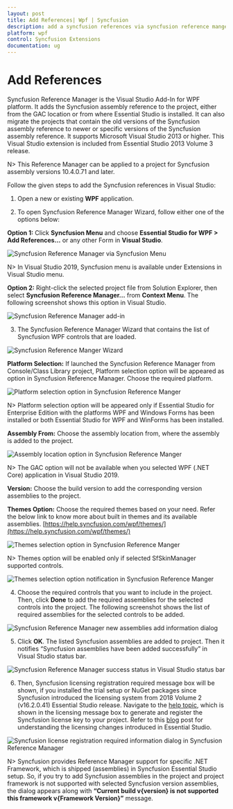 ```yaml
---
layout: post
title: Add References| Wpf | Syncfusion
description: add a syncfusion references via syncfusion reference manger
platform: wpf
control: Syncfusion Extensions
documentation: ug
---
```


# Add References

Syncfusion Reference Manager is the Visual Studio Add-In for WPF platform. It adds the Syncfusion assembly reference to the project, either from the GAC location or from where Essential Studio is installed. It can also migrate the projects that contain the old versions of the Syncfusion assembly reference to newer or specific versions of the Syncfusion assembly reference. It supports Microsoft Visual Studio 2013 or higher. This Visual Studio extension is included from Essential Studio 2013 Volume 3 release.

N> This Reference Manager can be applied to a project for Syncfusion assembly versions 10.4.0.71 and later.

Follow the given steps to add the Syncfusion references in Visual Studio:

1) Open a new or existing **WPF** application.

2) To open Syncfusion Reference Manager Wizard, follow either one of the options below:

**Option 1:**  Click **Syncfusion Menu** and choose **Essential Studio for WPF > Add References…** or any other Form in **Visual Studio**.

![Syncfusion Reference Manager via Syncfusion Menu](Syncfusion-Reference-Manger_images/Syncfusion_Menu_AddReference.png)

N> In Visual Studio 2019, Syncfusion menu is available under Extensions in Visual Studio menu.

**Option 2:** Right-click the selected project file from Solution Explorer, then select **Syncfusion Reference Manager…** from **Context Menu**. The following screenshot shows this option in Visual Studio.   

![Syncfusion Reference Manager add-in](Syncfusion-Reference-Manger_images/Syncfusion-Reference-Manger-img1.png)

3) The Syncfusion Reference Manager Wizard that contains the list of Syncfusion WPF controls that are loaded.

![Syncfusion Reference Manger Wizard](Syncfusion-Reference-Manger_images/Syncfusion-Reference-Manger-img2.png)

**Platform Selection:** If launched the Syncfusion Reference Manager from Console/Class Library project, Platform selection option will be appeared as option in Syncfusion Reference Manager. Choose the required platform. 

![Platform selection option in Syncfusion Reference Manger](Syncfusion-Reference-Manger_images/Syncfusion-Reference-Manger-img3.png)

N> Platform selection option will be appeared only if Essential Studio for Enterprise Edition with the platforms WPF and Windows Forms has been installed or both Essential Studio for WPF and WinForms has been installed.

**Assembly From:** Choose the assembly location from, where the assembly is added to the project.

![Assembly location option in Syncfusion Reference Manger](Syncfusion-Reference-Manger_images/Syncfusion-Reference-Manger-img4.png)

N> The GAC option will not be available when you selected WPF (.NET Core) application in Visual Studio 2019.

**Version:** Choose the build version to add the corresponding version assemblies to the project.

**Themes Option:** Choose the required themes based on your need. Refer the below link to know more about built in themes and its available assemblies.
[https://help.syncfusion.com/wpf/themes/](https://help.syncfusion.com/wpf/themes/)

![Themes selection option in Syncfusion Reference Manger](Syncfusion-Reference-Manger_images/Syncfusion-Reference-Manger-img5.png)

N> Themes option will be enabled only if selected SfSkinManager supported controls.

![Themes selection option notification in Syncfusion Reference Manger](Syncfusion-Reference-Manger_images/Syncfusion-Reference-Manger-img6.png)

4) Choose the required controls that you want to include in the project. Then, click **Done** to add the required assemblies for the selected controls into the project. The following screenshot shows the list of required assemblies for the selected controls to be added.

![Syncfusion Reference Manager new assemblies add information dialog](Syncfusion-Reference-Manger_images/Syncfusion-Reference-Manger-img7.png)

5) Click **OK**. The listed Syncfusion assemblies are added to project. Then it notifies “Syncfusion assemblies have been added successfully” in Visual Studio status bar.

![Syncfusion Reference Manager success status in Visual Studio status bar](Syncfusion-Reference-Manger_images/Syncfusion-Reference-Manger-img8.png)

6) Then, Syncfusion licensing registration required message box will be shown, if you installed the trial setup or NuGet packages since Syncfusion introduced the licensing system from 2018 Volume 2 (v16.2.0.41) Essential Studio release. Navigate to the  [help topic](https://help.syncfusion.com/common/essential-studio/licensing/license-key#how-to-generate-syncfusion-license-key), which is shown in the licensing message box to generate and register the Syncfusion license key to your project. Refer to this [blog](https://blog.syncfusion.com/post/Whats-New-in-2018-Volume-2-Licensing-Changes-in-the-1620x-Version-of-Essential-Studio.aspx) post for understanding the licensing changes introduced in Essential Studio.

![Syncfusion license registration required information dialog in Syncfusion Reference Manager](Syncfusion-Reference-Manger_images/Syncfusion-Reference-Manger-img9.png)

N>  Syncfusion provides Reference Manager support for specific .NET Framework, which is shipped (assemblies) in Syncfusion Essential Studio setup. So, if you try to add Syncfusion assemblies in the project and project framework is not supported with selected Syncfusion version assemblies, the dialog appears along with **“Current build v{version} is not supported this framework v{Framework Version}”** message.






